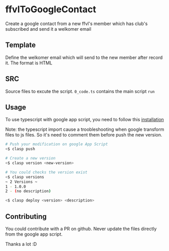 # ffvlToGoogleContact

Create a google contact from a new ffvl's member which has club's subscribed and send it a welkomer email

## Template

Define the welkomer email which will send to the new member after record it.
The format is HTML

## SRC

Source files to excute the script. `0_code.ts` contains the main script `run`

## Usage

To use typescript with google app script, you need to follow this [installation](https://developers.google.com/apps-script/guides/typescript)

Note: the typescript import cause a troobleshooting when google transform files to js files. So it's need to comment them before push the new version.

``` bash
# Push your modification on google App Script
<$ clasp push
```

``` bash
# Create a new version
<$ clasp version <new-version>

# You could checks the version exist
<$ clasp versions
~ 2 Versions ~
1 - 1.0.0
2 - (no description)
```

``` bash deploy  new version
<$ clasp deploy <version> <description>
```

## Contributing

You could contribute with a PR on github. Never update the files directly from the google app script.

Thanks a lot :D
